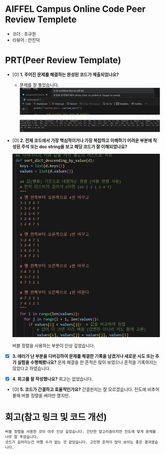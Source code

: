 # AIFFEL Campus Online Code Peer Review Templete
- 코더 : 조규원
- 리뷰어 : 안진덕


# PRT(Peer Review Template)
- [O]  **1. 주어진 문제를 해결하는 완성된 코드가 제출되었나요?**
    - 문제를 잘 풀었습니다.
        ![my image](./image01.png)



        ![my image](./image02.png)
    
- [O]  **2. 전체 코드에서 가장 핵심적이거나 가장 복잡하고 이해하기 어려운 부분에 작성된 
주석 또는 doc string을 보고 해당 코드가 잘 이해되었나요?**

   ![my image](./image03.png)
  
   버블 정렬을 사용하는 부분이 인상 깊었습니다. 
        
- [X]  **3. 에러가 난 부분을 디버깅하여 문제를 해결한 기록을 남겼거나
새로운 시도 또는 추가 실험을 수행해봤나요?**
    문제 해결을 한 흔적은 많이 보였으나 흔적을 기록하지는 않았다고 하였습니다.
        
- [X]  **4. 회고를 잘 작성했나요?**
    회고는 없었습니다.
        
- [O]  **5. 코드가 간결하고 효율적인가요?**
    간결한지는 잘 모르겠습니다. 진도에 비추어 볼때 버블 정렬을 써야만 했지만. 


# 회고(참고 링크 및 코드 개선)
```
버블 정렬을 사용한 것이 아주 인상 깊었습니다. 간단한 알고리즘이지만 진도에 맞게 문제를 너무 잘 푸셨습니다. 
코드가 길어지는건 어쩔 수가 없는 것 같았습니다. 고민한 흔적이 많이 보이는 좋은 결과였습니다.
```
